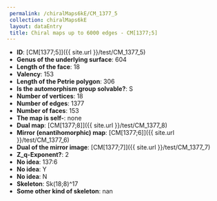 ```yaml
--- 
 permalink: /chiralMaps6kE/CM_1377_5 
 collection: chiralMaps6kE
 layout: dataEntry
 title: Chiral maps up to 6000 edges - CM[1377;5]
---
```


- **ID**: [CM[1377;5]]({{ site.url }}/test/CM_1377_5)
- **Genus of the underlying surface**: 604
- **Length of the face**: 18
- **Valency**: 153
- **Length of the Petrie polygon**: 306
- **Is the automorphism group solvable?**: S
- **Number of vertices**: 18
- **Number of edges**: 1377
- **Number of faces**: 153
- **The map is self-**: none
- **Dual map**: [CM[1377;8]]({{ site.url }}/test/CM_1377_8)
- **Mirror (enantihomorphic) map**: [CM[1377;6]]({{ site.url }}/test/CM_1377_6)
- **Dual of the mirror image**: [CM[1377;7]]({{ site.url }}/test/CM_1377_7)
- **Z_q-Exponent?**: 2
- **No idea**:  137:6
- **No idea**: Y
- **No idea**: N
- **Skeleton**: Sk(18;8)^17
- **Some other kind of skeleton**: nan
